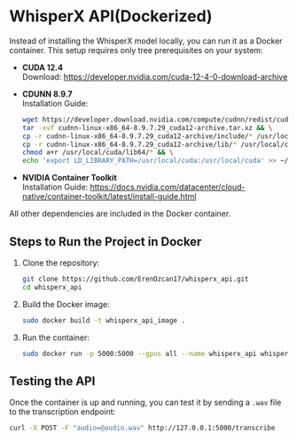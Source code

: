 # WhisperX API(Dockerized)

Instead of installing the WhisperX model locally, you can run it as a Docker container. This setup requires only tree prerequisites on your system:

- **CUDA 12.4**  
  Download: https://developer.nvidia.com/cuda-12-4-0-download-archive

- **CDUNN 8.9.7** \
Installation Guide:
    ```bash
    wget https://developer.download.nvidia.com/compute/cudnn/redist/cudnn/linux-x86_64/cudnn-linux-x86_64-8.9.7.29_cuda12-archive.tar.xz && \
    tar -xvf cudnn-linux-x86_64-8.9.7.29_cuda12-archive.tar.xz && \
    cp -r cudnn-linux-x86_64-8.9.7.29_cuda12-archive/include/* /usr/local/cuda/include && \
    cp -r cudnn-linux-x86_64-8.9.7.29_cuda12-archive/lib/* /usr/local/cuda/lib64 && \
    chmod a+r /usr/local/cuda/lib64/* && \
    echo 'export LD_LIBRARY_PATH=/usr/local/cuda:/usr/local/cuda' >> ~/.bashrc
    ```
  
- **NVIDIA Container Toolkit**  
  Installation Guide: https://docs.nvidia.com/datacenter/cloud-native/container-toolkit/latest/install-guide.html

All other dependencies are included in the Docker container.

## Steps to Run the Project in Docker

1. Clone the repository:
    ```bash
    git clone https://github.com/ErenOzcan17/whisperx_api.git
    cd whisperx_api
    ```

2. Build the Docker image:
    ```bash
    sudo docker build -t whisperx_api_image .
    ```

3. Run the container:
    ```bash
    sudo docker run -p 5000:5000 --gpus all --name whisperx_api whisperx_api_image
    ```

## Testing the API

Once the container is up and running, you can test it by sending a `.wav` file to the transcription endpoint:

```bash
curl -X POST -F "audio=@audio.wav" http://127.0.0.1:5000/transcribe
